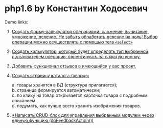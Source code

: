 # php1.6 by Константин Ходосевич
Demo links:
1. [Создать форму-калькулятор операциями: сложение, вычитание, умножение, деление. Не забыть
обработать деление на ноль! Выбор операции можно осуществлять с помощью тега `<select>`][1]
2. [Создать калькулятор, который будет определять тип выбранной пользователем операции,
ориентируясь на нажатую кнопку.][2]
3. [Добавить функционал отзывов в имеющийся у вас проект.][3]
4. [Создать страницу каталога товаров:][4]

   a. товары хранятся в БД (структура прилагается);  
   b. страница формируется автоматически;  
   c. по клику на товар открывается карточка товара с подробным описанием.  
   d. подумать, как лучше всего хранить изображения товаров.  
5. [*Написать CRUD-блок для управления выбранным модулем через единую функцию
(doFeedbackAction())][5]

[1]: http://16.xogoc.z8.ru/php1.6/1_2/1.php
[2]: http://16.xogoc.z8.ru/php1.6/1_2/2.php
[3]: http://16.xogoc.z8.ru/php1.6/?mod=feedback
[4]: http://16.xogoc.z8.ru/php1.6/?mod=catalog
[5]: http://16.xogoc.z8.ru/php1.6/admin/
